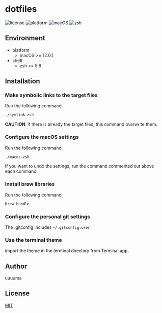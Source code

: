 # dotfiles
![license](https://img.shields.io/github/license/uuuuma/dotfiles)
![platform](https://img.shields.io/static/v1?label=platform&message=macOS&color=lightgrey)
![macOS](https://img.shields.io/static/v1?label=macOS&message=>=12.0.1&color=informational)
![zsh](https://img.shields.io/static/v1?label=zsh&message=>=5.8&color=informational)

## Environment
- platform
    - macOS >= 12.0.1
- shell
    - zsh >= 5.8

## Installation
### Make symbolic links to the target files
Run the following command.

```zsh
./symlink.zsh
```

**CAUTION**: If there is already the target files, this command overwrite them.

### Configure the macOS settings
Run the following command.

```zsh
./macos.zsh
```

If you want to undo the settings, run the command commented out above each command.

### Install brew libraries
Run the following command.

```zsh
brew bundle
```

### Configure the personal git settings
The .gitconfig includes `~/.gitconfig.user`

### Use the terminal theme
import the theme in the terminal directory from Terminal.app.

## Author
uuuuma

## License
[MIT](LICENSE)
